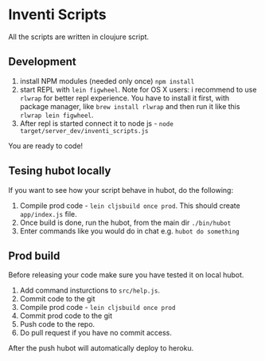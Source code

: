 # Inventi Scripts
All the scripts are written in cloujure script.

## Development
1. install NPM modules (needed only once) ``npm install`` 
2. start REPL with ``lein figwheel``. Note for OS X users: i recommend to use ``rlwrap`` for better repl experience. You have to install it first, with package manager, like ``brew install rlwrap`` and then run it like this ``rlwrap lein figwheel``.
3. After repl is started connect it to node js - ``node target/server_dev/inventi_scripts.js``

You are ready to code!

## Tesing hubot locally
If you want to see how your script behave in hubot, do the following:

1. Compile prod code - ``lein cljsbuild once prod``. This should create ``app/index.js`` file.
2. Once build is done, run the hubot, from the main dir ``./bin/hubot ``
3. Enter commands like you would do in chat e.g. ``hubot do something``

## Prod build
Before releasing your code make sure you have tested it on local hubot.

1. Add command insturctions to ``src/help.js``.
2. Commit code to the git
3. Compile prod code - ``lein cljsbuild once prod``
4. Commit prod code to the git
5. Push code to the repo.
6. Do pull request if you have no commit access.

After the push hubot will automatically deploy to heroku.


